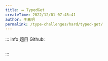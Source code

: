 ```yaml
---
title: ➖ TypedGet
createTime: 2022/12/01 07:45:41
author: 李嘉明
permalink: /type-challenges/hard/typed-get/
---
```


::: info 题目
Github: []()

```ts

```

:::
